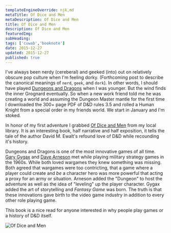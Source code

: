 ```yaml
---
templateEngineOverride: njk,md
metaTitle: Of Dice and Men
metaDescription: Of Dice and Men
title: Of Dice and Men
description: Of Dice and Men
featuredImg: 
subHeading: 
tags: ['cuwab','booknote']
date: 2015-12-27
updated: 2015-12-27
published: true
---
```


<div class="col-start-3 col-end-9">




I've always been nerdy (cereberal) and geeked (into) out on relatively obscure pop culture when I'm feeling dorky. (Forthcoming post to describe the canonical meanings of `nerd`, `geek`, and `dork`). In other words, I should have played [Dungeons and Dragons](http://dnd.wizards.com/) when I was younger. But the wind finds the inner Grognard eventually. So when a new work friend told me he was creating a world and assuming the Dungeon Master mantle for the first time I downloaded the 300+ page PDF of D&D rules 3.5 and rolled a Human Knight from a special order in my friends world. We start in January and I'm stoked.

In honor of my first adventure I grabbed [Of Dice and Men](http://www.amazon.com/Of-Dice-Men-Dungeons-Dragons/dp/1491514191) from my local library. It is an interesting book, half narrative and half exposition, it tells the tale of the author David M. Ewalt's refound love of D&D while recounding it's history.

Dungeons and Dragons is one of the most innovative games of all time. [Gary Gygax](https://en.wikipedia.org/wiki/Gary_Gygax) and [Dave Arneson](https://en.wikipedia.org/wiki/Dave_Arneson) met while playing military strategy games in the 1960s. While both loved wargames they knew something was missing. Both agreed that wargames were too contricting, that a game where a player could create and *be* a character hero was more powerful that acting a proxy for an army or situation. Arneson added the "Dungeon" to host the adventure as well as the idea of "leveling" up the player character. Gygax added the art of storytelling and *Fantasy Game* was born. The truth is that these innovations gave birth to the video game industry in addition to every other role playing game.

This book is a nice read for anyone interested in why people play games or a history of D&D itself.

![Of Dice and Men](/img/20151225_ofdiceandmen.jpg)
